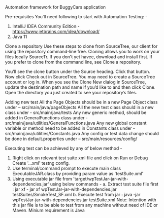 Automation framework for BuggyCars application

Pre-requisites
You’ll need following to start with Automation Testing: -

1. IntelliJ IDEA Community Edition - https://www.jetbrains.com/idea/download/
2. Java 11

Clone a repository
Use these steps to clone from SourceTree, our client for using the repository command-line free. Cloning allows you to work on your files locally SourceTr. If you don't yet havee, download and install first. If you prefer to clone from the command line, see Clone a repository.

You’ll see the clone button under the Source heading. Click that button.
Now click Check out in SourceTree. You may need to create a SourceTree account or log in.
When you see the Clone New dialog in SourceTree, update the destination path and name if you’d like to and then click Clone.
Open the directory you just created to see your repository’s files.

Adding new test
All the Page Objects should be in a new Page Object class under – src/main/java/pageObjects
All the new test class should in a new class under - src/main/java/tests
Any new generic method, should be added in GeneralFunctions class under - src/main/java/utilities/GeneralFunctions.java
Any new global constant variable or method need to be added in Constants class under - src/main/java/utilities/Constants.java
Any config or test data change should be done in default.properties under – src/main/resources/config/

Executing test can be achieved by any of below method -
1. Right click on relevant test suite xml file and click on Run or Debug Create '...xml' testng config.
2. Use terminal/command prompt to execute main class ExecutableJAR.class by providing param value as 'testSuite.xml'
3. Using executable jar file from 'target/wpTestJar-jar-with-dependencies.jar' using below commands -
  a. Extract test suite file first : jar xf - jar xf wpTestJar-jar-with-dependencies.jar testSuites/SmokeTest_SF.xml
  b. Execute test from jar : java -jar wpTestJar-jar-with-dependencies.jar testSuite.xml
Note: Intention with this jar file is to be able to test from any machine without need of IDE or Maven. Minium requirement is Java
